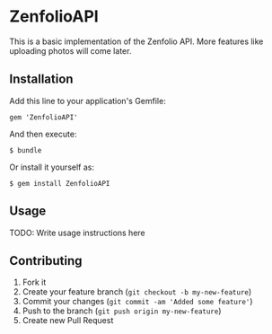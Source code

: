 # ZenfolioAPI

This is a basic implementation of the Zenfolio API. More features like uploading photos will come later.

## Installation

Add this line to your application's Gemfile:

    gem 'ZenfolioAPI'

And then execute:

    $ bundle

Or install it yourself as:

    $ gem install ZenfolioAPI

## Usage

TODO: Write usage instructions here

## Contributing

1. Fork it
2. Create your feature branch (`git checkout -b my-new-feature`)
3. Commit your changes (`git commit -am 'Added some feature'`)
4. Push to the branch (`git push origin my-new-feature`)
5. Create new Pull Request
